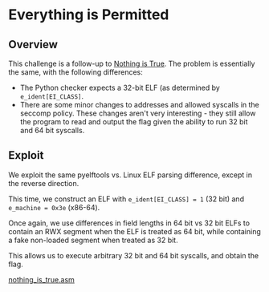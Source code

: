 # Everything is Permitted

## Overview

This challenge is a follow-up to [Nothing is True](../nothing_is_true/README.md).
The problem is essentially the same, with the following differences:
 - The Python checker expects a 32-bit ELF (as determined by
   `e_ident[EI_CLASS]`.
 - There are some minor changes to addresses and allowed syscalls in the
   seccomp policy. These changes aren't very interesting - they still
   allow the program to read and output the flag given the ability to
   run 32 bit and 64 bit syscalls.

## Exploit

We exploit the same pyelftools vs. Linux ELF parsing difference, except
in the reverse direction.

This time, we construct an ELF with `e_ident[EI_CLASS] = 1` (32 bit) and
`e_machine = 0x3e` (x86-64).

Once again, we use differences in field lengths in 64 bit vs 32 bit ELFs
to contain an RWX segment when the ELF is treated as 64 bit, while
containing a fake non-loaded segment when treated as 32 bit.

This allows us to execute arbitrary 32 bit and 64 bit syscalls, and
obtain the flag.

[nothing_is_true.asm](nothing_is_true.asm)
